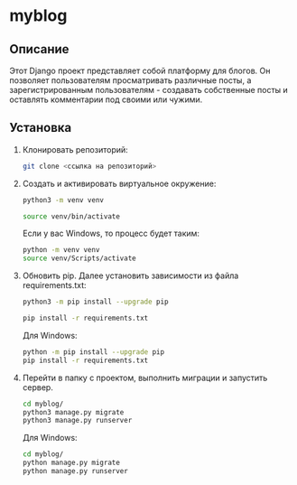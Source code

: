 # myblog

## Описание

Этот Django проект представляет собой платформу для блогов. Он позволяет пользователям просматривать различные посты, а зарегистрированным пользователям - создавать собственные посты и оставлять комментарии под своими или чужими.

## Установка

1. Клонировать репозиторий:

    ```bash
    git clone <ссылка на репозиторий>
    ```

2. Cоздать и активировать виртуальное окружение:

    ```bash
    python3 -m venv venv

    source venv/bin/activate
    ```

    Если у вас Windows, то процесс будет таким:

    ```bash
    python -m venv venv
    source venv/Scripts/activate
    ```

3. Обновить pip. Далее установить зависимости из файла requirements.txt:

    ```bash
    python3 -m pip install --upgrade pip

    pip install -r requirements.txt
    ```

    Для Windows:

    ```bash
    python -m pip install --upgrade pip
    pip install -r requirements.txt
    ```

4. Перейти в папку с проектом, выполнить миграции и запустить сервер.

    ```bash
    cd myblog/
    python3 manage.py migrate
    python3 manage.py runserver
    ```

    Для Windows:
    ```bash
    cd myblog/
    python manage.py migrate
    python manage.py runserver
    ```